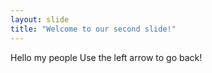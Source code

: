 ```yaml
---
layout: slide
title: "Welcome to our second slide!"
---
```

Hello my people
Use the left arrow to go back!
